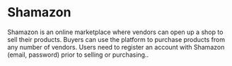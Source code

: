 # Shamazon
Shamazon is an online marketplace where vendors can open up a shop to sell their products. Buyers can use the platform to purchase products from any number of vendors. Users need to register an account with Shamazon (email, password) prior to selling or purchasing..
